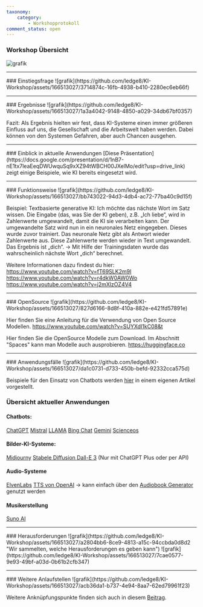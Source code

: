 ```yaml
---
taxonomy:
    category:
        - Workshopprotokoll 
comment_status: open  
---
```



### Workshop Übersicht
![grafik](https://github.com/ledge8/KI-Workshop/assets/166513027/7b33b5f4-f497-4f57-8749-4d166fd544c0)


<hr>
### Einstiegsfrage
![grafik](https://github.com/ledge8/KI-Workshop/assets/166513027/3714874c-16fb-4938-b410-2280ec6eb66f)


<hr>
### Ergebnisse
![grafik](https://github.com/ledge8/KI-Workshop/assets/166513027/1a3a4042-9148-4850-a029-34db67bf0357)

Fazit: Als Ergebnis hielten wir fest, dass KI-Systeme einen immer größeren Einfluss auf uns, die Gesellschaft und die Arbeitswelt haben werden.
Dabei können von den Systemen Gefahren, aber auch Chancen ausgehen.

<hr>
### Einblick in aktuelle Anwendungen
[Diese Präsentation](https://docs.google.com/presentation/d/1nB7-nE1tx7leaEeqDWUwquSq9xXZ94tWBCH00JXelMo/edit?usp=drive_link) zeigt einige Beispiele, wie KI bereits eingesetzt wird.


<hr>
### Funktionsweise
<!-- Dringend verbessern https://github.com/ledge8/KI-Workshop/issues/10#issue-2257093704 -->
![grafik](https://github.com/ledge8/KI-Workshop/assets/166513027/bb743022-94d3-4db4-ac72-77ba40c9d15f)



Beispiel: Textbasierte generative KI:
Ich möchte das nächste Wort im Satz wissen.
Die Eingabe (das, was Sie der KI geben), z.B. „Ich liebe“, wird in Zahlenwerte umgewandelt, damit die KI sie verarbeiten kann.
Der umgewandelte Satz wird nun in ein neuronales Netz eingegeben.
Dieses wurde zuvor trainiert.
Das neuronale Netz gibt als Antwort wieder Zahlenwerte aus.
Diese Zahlenwerte werden wieder in Text umgewandelt.
Das Ergebnis ist „dich“.
-> Mit Hilfe der Trainingsdaten wurde das wahrscheinlich nächste Wort „dich“ berechnet.

Weitere Informationen dazu findest du hier:
https://www.youtube.com/watch?v=fT69SLK2m9I
https://www.youtube.com/watch?v=r4dkW0AW0Wo
https://www.youtube.com/watch?v=j2mXlzOZ4V4

<hr>
### OpenSource
![grafik](https://github.com/ledge8/KI-Workshop/assets/166513027/827d6166-8d8f-410a-882e-e421fd57891e)

Hier finden Sie eine Anleitung für die Verwendung von Open Source Modellen.
https://www.youtube.com/watch?v=SUYXdI1kC08&t

Hier finden Sie die OpenSource Modelle zum Download.
Im Abschnitt "Spaces" kann man Modelle auch ausprobieren.
https://huggingface.co





<hr>
### Anwendungsfälle
![grafik](https://github.com/ledge8/KI-Workshop/assets/166513027/da1c0731-d733-450b-befd-92332cca575d)

Beispiele für den Einsatz von Chatbots werden [hier](https://ki-workshop.org/anwendungsbeispiele-text-ki/) in einem eigenen Artikel vorgestellt.
### Übersicht aktueller Anwendungen

#### Chatbots:
[ChatGPT](https://chat.openai.com)
[Mistral](https://mistral.ai/)
[LLAMA](https://llama.meta.com/)
[Bing Chat](https://www.bing.com/chat)
[Gemini](https://gemini.google.com/?hl=de)
[Scienceos](https://www.scienceos.ai/)

#### Bilder-KI-Systeme:
[Midjourny](https://www.midjourney.com/home)
[Stabele Diffusion
](https://stablediffusionweb.com/)
[Dall-E 3](https://chat.openai.com) (Nur mit ChatGPT Plus oder per API)

#### Audio-Systeme
[ElvenLabs](https://elevenlabs.io/)
[TTS von OpenAI](https://help.openai.com/en/articles/8555505-tts-api)
    -> kann einfach über den [Audiobook Generator](https://github.com/TheMorpheus407/OpenAI-Audiobook-Generator) genutzt werden

#### Musikerstellung
[Suno AI](https://suno.com/about)

<hr>
### Herausforderungen
![grafik](https://github.com/ledge8/KI-Workshop/assets/166513027/a2804bb6-8ce9-4813-a15c-94ccbda0d8d2 "Wir sammelten, welche Herausforderungen es geben kann")
![grafik](https://github.com/ledge8/KI-Workshop/assets/166513027/7cae0577-9e93-49bf-a03d-0b61b2cfb347)


<hr>
### Weitere Anlaufstellen
![grafik](https://github.com/ledge8/KI-Workshop/assets/166513027/acb36da1-b737-4e94-8aa7-62ed79961f23)

Weitere Anknüpfungspunkte finden sich auch in diesem <a href="https://ki-workshop.org/wo-kann-ich-mich-informieren/">Beitrag</a>.






